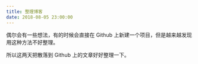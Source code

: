 ```yaml
---
title: 整理博客
date: 2018-08-05 23:00:00
---
```


偶尔会有一些想法，有的时候会直接在 Github 上新建一个项目，但是越来越发现用这种方法不好整理。

所以这两天把散落到 Github 上的文章好好整理一下。
